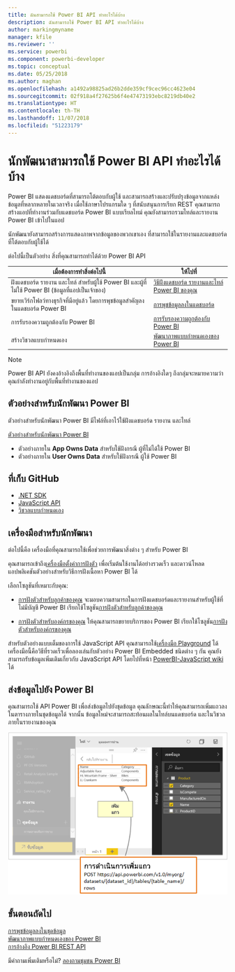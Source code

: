 ```yaml
---
title: ฉันสามารถใช้ Power BI API ทำอะไรได้บ้าง
description: ฉันสามารถใช้ Power BI API ทำอะไรได้บ้าง
author: markingmyname
manager: kfile
ms.reviewer: ''
ms.service: powerbi
ms.component: powerbi-developer
ms.topic: conceptual
ms.date: 05/25/2018
ms.author: maghan
ms.openlocfilehash: a1492a98825ad26b2dde359cf9cec96cc4623e04
ms.sourcegitcommit: 02f918a4f27625b6f4e47473193ebc8219db40e2
ms.translationtype: HT
ms.contentlocale: th-TH
ms.lasthandoff: 11/07/2018
ms.locfileid: "51223179"
---
```

# <a name="what-can-developers-do-with-the-power-bi-api"></a>นักพัฒนาสามารถใช้ Power BI API ทำอะไรได้บ้าง

Power BI แสดงแดชบอร์ดที่สามารถโต้ตอบกับผู้ใช้ และสามารถสร้างและปรับปรุงข้อมูลจากแหล่งข้อมูลที่หลากหลายในเวลาจริง เมื่อใช้ภาษาโปรแกรมใด ๆ ที่สนับสนุนการเรียก REST คุณสามารถสร้างแอปที่ทำงานร่วมกับแดชบอร์ด Power BI แบบเรียลไทม์ คุณยังสามารถรวมไทล์และรายงาน Power BI เข้าไปในแอป

นักพัฒนายังสามารถสร้างการแสดงภาพจากข้อมูลของพวกเขาเอง ที่สามารถใช้ในรายงานและแดชบอร์ดที่โต้ตอบกับผู้ใช้ได้

ต่อไปนี้เป็นตัวอย่าง สิ่งที่คุณสามารถทำได้ด้วย Power BI API

| **เมื่อต้องการทำสิ่งต่อไปนี้** | **ให้ไปที่** |
| --- | --- |
| ฝังแดชบอร์ด รายงาน และไทล์ สำหรับผู้ใช้ Power BI และผู้ที่ไม่ใช้ Power BI (ข้อมูลที่แอปเป็นเจ้าของ) |[วิธีฝังแดชบอร์ด รายงานและไทล์ Power BI ของคุณ](embedding-content.md) |
| ขยายเวิร์กโฟลว์ทางธุรกิจที่มีอยู่แล้ว โดยการพุชข้อมูลสำคัญลงในแดชบอร์ด Power BI |[การพุชข้อมูลลงในแดชบอร์ด](walkthrough-push-data.md) |
| การรับรองความถูกต้องกับ Power BI |[การรับรองความถูกต้องกับ Power BI](get-azuread-access-token.md) |
| สร้างวิชวลแบบกำหนดเอง |[พัฒนาภาพแบบกำหนดเองของ Power BI](custom-visual-develop-tutorial.md) |

> [!NOTE]
> Power BI API ยังคงอ้างอิงถึงพื้นที่ทำงานของแอปเป็นกลุ่ม การอ้างอิงใดๆ ถึงกลุ่มจะหมายความว่า คุณกำลังทำงานอยู่กับพื้นที่ทำงานของแอป

## <a name="power-bi-developer-samples"></a>ตัวอย่างสำหรับนักพัฒนา Power BI

ตัวอย่างสำหรับนักพัฒนา Power BI มีไฟล์ที่เอาไว้ใช้ฝังแดชบอร์ด รายงาน และไทล์

[ตัวอย่างสำหรับนักพัฒนา Power BI](https://github.com/Microsoft/PowerBI-Developer-Samples)

* ตัวอย่างภายใน **App Owns Data** สำหรับใช้ฝังกรณี ผู้ที่ไม่ได้ใช้ Power BI
* ตัวอย่างภายใน **User Owns Data** สำหรับใช้ฝังกรณี ผู้ใช้ Power BI

## <a name="github-repositories"></a>ที่เก็บ GitHub

* [.NET SDK](https://github.com/Microsoft/PowerBI-CSharp)
* [JavaScript API](https://github.com/Microsoft/PowerBI-JavaScript)
* [วิชวลแบบกำหนดเอง](https://github.com/Microsoft/PowerBI-visuals)

## <a name="developer-tools"></a>เครื่องมือสำหรับนักพัฒนา

ต่อไปนี้คือ เครื่องมือที่คุณสามารถใช้เพื่อช่วยการพัฒนาสิ่งต่าง ๆ สำหรับ Power BI

คุณสามารถเข้าถึง[เครื่องมือตั้งค่าการฝังตัว](https://aka.ms/embedsetup) เพื่อเริ่มต้นใช้งานได้อย่างรวดเร็ว และดาวน์โหลดแอปพลิเคชันตัวอย่างสำหรับวิธีการฝังเนื้อหา Power BI ได้

เลือกโซลูชันที่เหมาะกับคุณ:

* [การฝังตัวสำหรับลูกค้าของคุณ](embedding.md#embedding-for-your-customers) จะมอบความสามารถในการฝังแดชบอร์ดและรายงานสำหรับผู้ใช้ที่ไม่มีบัญชี Power BI เรียกใช้โซลูชัน[การฝังตัวสำหรับลูกค้าของคุณ](https://aka.ms/embedsetup/AppOwnsData)

* [การฝังตัวสำหรับองค์กรของคุณ](embedding.md#embedding-for-your-organization) ให้คุณสามารถขยายบริการของ Power BI เรียกใช้โซลูชัน[การฝังตัวสำหรับองค์กรของคุณ](https://aka.ms/embedsetup/UserOwnsData)

สำหรับตัวอย่างแบบเต็มของการใช้ JavaScript API คุณสามารถใช้[เครื่องมือ Playground](https://microsoft.github.io/PowerBI-JavaScript/demo) ได้ เครื่องมือนี้คือวิธีที่รวดเร็วเพื่อลองเล่นกับตัวอย่าง Power BI Embedded ชนิดต่าง ๆ กัน คุณยังสามารถรับข้อมูลเพิ่มเติมเกี่ยวกับ JavaScript API โดยไปที่หน้า [PowerBI-JavaScript wiki](https://github.com/Microsoft/powerbi-javascript/wiki) ได้

## <a name="push-data-into-power-bi"></a>ส่งข้อมูลไปยัง Power BI

คุณสามารถใช้ API Power BI เพื่อส่งข้อมูลไปยังชุดข้อมูล คุณลักษณะนี้ทำให้คุณสามารถเพิ่มแถวลงในตารางภายในชุดข้อมูลได้ จากนั้น ข้อมูลใหม่จะสามารถสะท้อนผลในไทล์บนแดชบอร์ด และในวิชวลภายในรายงานของคุณ

![ตัวอย่างการส่งข้อมูล](media/what-can-you-do/powerbi-push-data.png)

## <a name="next-steps"></a>ขั้นตอนถัดไป

[การพุชข้อมูลลงในชุดข้อมูล](walkthrough-push-data.md)  
[พัฒนาภาพแบบกำหนดเองของ Power BI](custom-visual-develop-tutorial.md)  
[การอ้างอิง Power BI REST API](https://docs.microsoft.com/rest/api/power-bi/)  

มีคำถามเพิ่มเติมหรือไม่? [ลองถามชุมชน Power BI](http://community.powerbi.com/)
